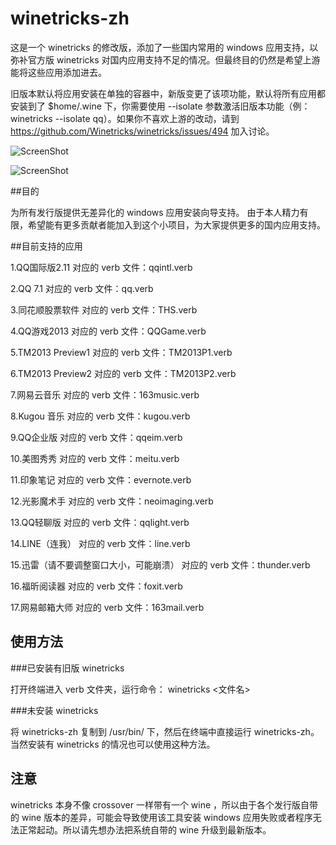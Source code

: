 winetricks-zh
===

这是一个 winetricks 的修改版，添加了一些国内常用的 windows 应用支持，以弥补官方版 winetricks 对国内应用支持不足的情况。但最终目的仍然是希望上游能将这些应用添加进去。

旧版本默认将应用安装在单独的容器中，新版变更了该项功能，默认将所有应用都安装到了 $home/.wine 下，你需要使用 --isolate 参数激活旧版本功能（例：winetricks --isolate qq）。如果你不喜欢上游的改动，请到 https://github.com/Winetricks/winetricks/issues/494 加入讨论。

![ScreenShot](http://ww4.sinaimg.cn/mw1024/ed7abe25gw1epeqzdqo30j20s40ex0tz.jpg)

![ScreenShot](http://ww3.sinaimg.cn/mw1024/ed7abe25gw1epeqzeyyslj20s40exabf.jpg)

##目的

为所有发行版提供无差异化的 windows 应用安装向导支持。
由于本人精力有限，希望能有更多贡献者能加入到这个小项目，为大家提供更多的国内应用支持。

##目前支持的应用

1.QQ国际版2.11 
对应的 verb 文件：qqintl.verb

2.QQ 7.1
对应的 verb 文件：qq.verb

3.同花顺股票软件
对应的 verb 文件：THS.verb

4.QQ游戏2013
对应的 verb 文件：QQGame.verb

5.TM2013 Preview1
对应的 verb 文件：TM2013P1.verb

6.TM2013 Preview2
对应的 verb 文件：TM2013P2.verb

7.网易云音乐
对应的 verb 文件：163music.verb

8.Kugou 音乐
对应的 verb 文件：kugou.verb

9.QQ企业版 
对应的 verb 文件：qqeim.verb

10.美图秀秀
对应的 verb 文件：meitu.verb

11.印象笔记
对应的 verb 文件：evernote.verb

12.光影魔术手
对应的 verb 文件：neoimaging.verb

13.QQ轻聊版
对应的 verb 文件：qqlight.verb

14.LINE（连我）
对应的 verb 文件：line.verb

15.迅雷（请不要调整窗口大小，可能崩溃）
对应的 verb 文件：thunder.verb

16.福昕阅读器
对应的 verb 文件：foxit.verb

17.网易邮箱大师
对应的 verb 文件：163mail.verb


## 使用方法

###已安装有旧版 winetricks

打开终端进入 verb 文件夹，运行命令： winetricks <文件名> 

###未安装 winetricks 

将 winetricks-zh 复制到 /usr/bin/ 下，然后在终端中直接运行 winetricks-zh。当然安装有 winetricks 的情况也可以使用这种方法。

## 注意

winetricks 本身不像 crossover 一样带有一个 wine ，所以由于各个发行版自带的 wine 版本的差异，可能会导致使用该工具安装 windows 应用失败或者程序无法正常起动。所以请先想办法把系统自带的 wine 升级到最新版本。
